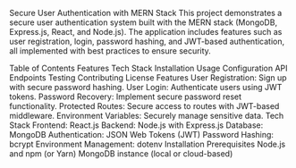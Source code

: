Secure User Authentication with MERN Stack
This project demonstrates a secure user authentication system built with the MERN stack (MongoDB, Express.js, React, and Node.js). The application includes features such as user registration, login, password hashing, and JWT-based authentication, all implemented with best practices to ensure security.

Table of Contents
Features
Tech Stack
Installation
Usage
Configuration
API Endpoints
Testing
Contributing
License
Features
User Registration: Sign up with secure password hashing.
User Login: Authenticate users using JWT tokens.
Password Recovery: Implement secure password reset functionality.
Protected Routes: Secure access to routes with JWT-based middleware.
Environment Variables: Securely manage sensitive data.
Tech Stack
Frontend: React.js
Backend: Node.js with Express.js
Database: MongoDB
Authentication: JSON Web Tokens (JWT)
Password Hashing: bcrypt
Environment Management: dotenv
Installation
Prerequisites
Node.js and npm (or Yarn)
MongoDB instance (local or cloud-based)
